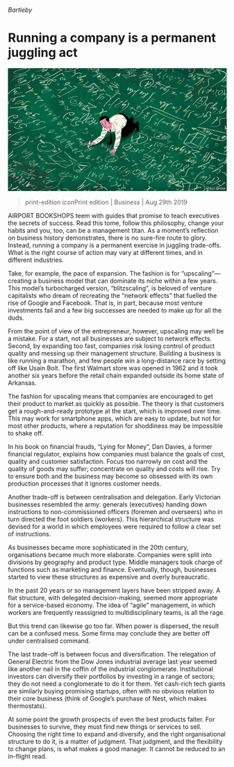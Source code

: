 ###### Bartleby

# Running a company is a permanent juggling act 

![image](images/20190831_WBD001.jpg) 

> print-edition iconPrint edition | Business | Aug 29th 2019 

AIRPORT BOOKSHOPS teem with guides that promise to teach executives the secrets of success. Read this tome, follow this philosophy, change your habits and you, too, can be a management titan. As a moment’s reflection on business history demonstrates, there is no sure-fire route to glory. Instead, running a company is a permanent exercise in juggling trade-offs. What is the right course of action may vary at different times, and in different industries. 

Take, for example, the pace of expansion. The fashion is for “upscaling”—creating a business model that can dominate its niche within a few years. This model’s turbocharged version, “blitzscaling”, is beloved of venture capitalists who dream of recreating the “network effects” that fuelled the rise of Google and Facebook. That is, in part, because most venture investments fail and a few big successes are needed to make up for all the duds. 

From the point of view of the entrepreneur, however, upscaling may well be a mistake. For a start, not all businesses are subject to network effects. Second, by expanding too fast, companies risk losing control of product quality and messing up their management structure. Building a business is like running a marathon, and few people win a long-distance race by setting off like Usain Bolt. The first Walmart store was opened in 1962 and it took another six years before the retail chain expanded outside its home state of Arkansas. 

The fashion for upscaling means that companies are encouraged to get their product to market as quickly as possible. The theory is that customers get a rough-and-ready prototype at the start, which is improved over time. This may work for smartphone apps, which are easy to update, but not for most other products, where a reputation for shoddiness may be impossible to shake off. 

In his book on financial frauds, “Lying for Money”, Dan Davies, a former financial regulator, explains how companies must balance the goals of cost, quality and customer satisfaction. Focus too narrowly on cost and the quality of goods may suffer; concentrate on quality and costs will rise. Try to ensure both and the business may become so obsessed with its own production processes that it ignores customer needs. 

Another trade-off is between centralisation and delegation. Early Victorian businesses resembled the army: generals (executives) handing down instructions to non-commissioned officers (foremen and overseers) who in turn directed the foot soldiers (workers). This hierarchical structure was devised for a world in which employees were required to follow a clear set of instructions. 

As businesses became more sophisticated in the 20th century, organisations became much more elaborate. Companies were split into divisions by geography and product type. Middle managers took charge of functions such as marketing and finance. Eventually, though, businesses started to view these structures as expensive and overly bureaucratic. 

In the past 20 years or so management layers have been stripped away. A flat structure, with delegated decision-making, seemed more appropriate for a service-based economy. The idea of “agile” management, in which workers are frequently reassigned to multidisciplinary teams, is all the rage. 

But this trend can likewise go too far. When power is dispersed, the result can be a confused mess. Some firms may conclude they are better off under centralised command. 

The last trade-off is between focus and diversification. The relegation of General Electric from the Dow Jones industrial average last year seemed like another nail in the coffin of the industrial conglomerate. Institutional investors can diversify their portfolios by investing in a range of sectors; they do not need a conglomerate to do it for them. Yet cash-rich tech giants are similarly buying promising startups, often with no obvious relation to their core business (think of Google’s purchase of Nest, which makes thermostats). 

At some point the growth prospects of even the best products falter. For businesses to survive, they must find new things or services to sell. Choosing the right time to expand and diversify, and the right organisational structure to do it, is a matter of judgment. That judgment, and the flexibility to change plans, is what makes a good manager. It cannot be reduced to an in-flight read. 

